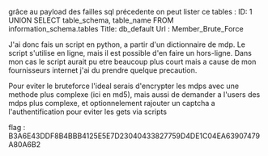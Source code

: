 grâce au payload des failles sql précedente on peut lister ce tables :
ID: 1 UNION SELECT table_schema, table_name FROM information_schema.tables 
Title: db_default
Url : Member_Brute_Force

J'ai donc fais un script en python, a partir d'un dictionnaire de mdp.
Le script s'utilise en ligne, mais il est possible d'en faire un hors-ligne.
Dans mon cas le script aurait pu etre beaucoup plus court mais a cause de mon fournisseurs internet j'ai du prendre quelque precaution.

Pour eviter le bruteforce l'ideal serais d'encrypter les mdps avec une methode plus complexe (ici en md5),
mais aussi de demander a l'users des mdps plus complexe, et optionnelement rajouter un captcha a l'authentification pour eviter les gets via scripts

flag : B3A6E43DDF8B4BBB4125E5E7D23040433827759D4DE1C04EA63907479A80A6B2